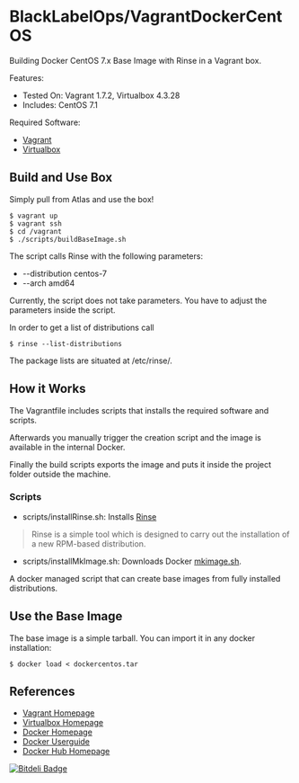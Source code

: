 # BlackLabelOps/VagrantDockerCentOS

Building Docker CentOS 7.x Base Image with Rinse in a Vagrant box.

Features:

* Tested On: Vagrant 1.7.2, Virtualbox 4.3.28
* Includes: CentOS 7.1

Required Software:

* [Vagrant](https://www.vagrantup.com/)
* [Virtualbox](https://www.virtualbox.org/)

## Build and Use Box

Simply pull from Atlas and use the box!

~~~~
$ vagrant up
$ vagrant ssh
$ cd /vagrant
$ ./scripts/buildBaseImage.sh
~~~~    

The script calls Rinse with the following parameters:
 
* --distribution centos-7 
* --arch amd64

Currently, the script does not take parameters. You have to adjust the parameters inside the script.

In order to get a list of distributions call

~~~~
$ rinse --list-distributions
~~~~  

The package lists are situated at /etc/rinse/.

## How it Works

The Vagrantfile includes scripts that installs the required software and scripts. 

Afterwards you manually trigger the creation script and the image is available in the internal Docker.

Finally the build scripts exports the image and puts it inside the project folder outside the machine.

### Scripts

* scripts/installRinse.sh: Installs [Rinse](http://collab-maint.alioth.debian.org/rinse/) 

> Rinse is a simple tool which is designed to carry out the installation of a new RPM-based distribution.

* scripts/installMkImage.sh: Downloads Docker [mkimage.sh](https://github.com/docker/docker/tree/master/contrib). 

A docker managed script that can create base images from fully installed distributions.

## Use the Base Image

The base image is a simple tarball. You can import it in any docker installation:

~~~~
$ docker load < dockercentos.tar
~~~~  

## References

* [Vagrant Homepage](https://www.vagrantup.com/)
* [Virtualbox Homepage](https://www.virtualbox.org/)
* [Docker Homepage](https://www.docker.com/)
* [Docker Userguide](https://docs.docker.com/userguide/)
* [Docker Hub Homepage](https://registry.hub.docker.com)





[![Bitdeli Badge](https://d2weczhvl823v0.cloudfront.net/blacklabelops/vagrantdockercentos/trend.png)](https://bitdeli.com/free "Bitdeli Badge")


